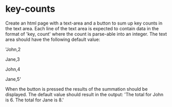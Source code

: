 key-counts
==========
Create an html page with a text-area and a button to sum up key counts in the text area. Each line of the text area is expected to contain data in the format of 'key, count' where the count is parse-able into an integer. The text area should have the following default value:

'John,2

Jane,3

John,4

Jane,5'

When the button is pressed the results of the summation should be displayed. The default value should result in the output: 'The total for John is 6. The total for Jane is 8.'
